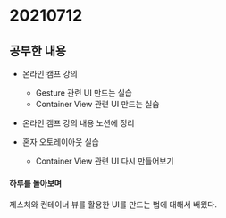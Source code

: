 # 20210712

## 공부한 내용
+ 온라인 캠프 강의
  - Gesture 관련 UI 만드는 실습
  - Container View 관련 UI 만드는 실습

+ 온라인 캠프 강의 내용 노션에 정리

+ 혼자 오토레이아웃 실습
  - Container View 관련 UI 다시 만들어보기

#### 하루를 돌아보며
제스처와 컨테이너 뷰를 활용한 UI를 만드는 법에 대해서 배웠다.
